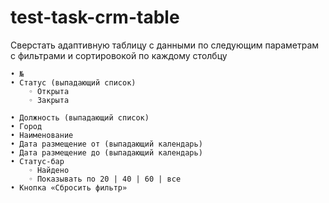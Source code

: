 # test-task-crm-table

Сверстать адаптивную таблицу с данными по следующим параметрам с фильтрами и сортировокой по каждому столбцу

    • №
    • Статус (выпадающий список)
        ◦ Открыта
        ◦ Закрыта

    • Должность (выпадающий список)
    • Город
    • Наименование
    • Дата размещение от (выпадающий календарь)
    • Дата размещение до (выпадающий календарь)
    • Статус-бар
        ◦ Найдено 
        ◦ Показывать по 20 | 40 | 60 | все
    • Кнопка «Сбросить фильтр»
